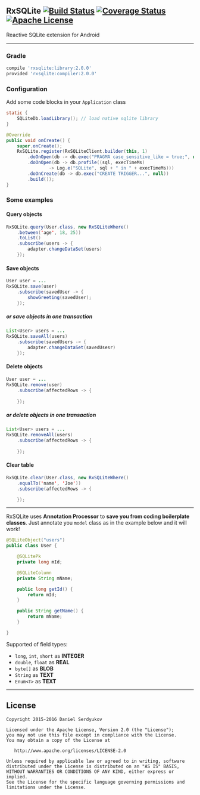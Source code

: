 ## RxSQLite [![Build Status](https://travis-ci.org/DanielSerdyukov/rxsqlite.svg?branch=master)](https://travis-ci.org/DanielSerdyukov/rxsqlite) [![Coverage Status](https://coveralls.io/repos/DanielSerdyukov/rxsqlite/badge.svg?branch=master&service=github)](https://coveralls.io/github/DanielSerdyukov/rxsqlite?branch=master) [![Apache License](https://img.shields.io/badge/license-Apache%20v2-blue.svg)](https://github.com/DanielSerdyukov/rxsqlite/blob/master/LICENSE)

Reactive SQLite extension for Android

----

### Gradle
```groovy
compile 'rxsqlite:library:2.0.0'
provided 'rxsqlite:compiler:2.0.0'
```

### Configuration
Add some code blocks in your ```Application``` class 
```java
static {
    SQLiteDb.loadLibrary(); // load native sqlite library
}
```
```java
@Override
public void onCreate() {
    super.onCreate();
    RxSQLite.register(RxSQLiteClient.builder(this, 1)
        .doOnOpen(db -> db.exec("PRAGMA case_sensitive_like = true;", null))
        .doOnOpen(db -> db.profile((sql, execTimeMs)
                -> Log.e("SQLite", sql + " in " + execTimeMs)))
        .doOnCreate(db -> db.exec("CREATE TRIGGER...", null))
        .build());
}
```

### Some examples

#### Query objects
```java
RxSQLite.query(User.class, new RxSQLiteWhere()
    .between('age', 18, 25))
    .toList()
    .subscribe(users -> {
        adapter.changeDataSet(users)
    });
```

#### Save objects
```java
User user = ...
RxSQLite.save(user)
    .subscribe(savedUser -> {
        showGreeting(savedUser);
    });
```
##### or save objects in one transaction
```java
List<User> users = ...
RxSQLite.saveAll(users)
    .subscribe(savedUsers -> {
        adapter.changeDataSet(savedUsesr)
    });
```

#### Delete objects
```java
User user = ...
RxSQLite.remove(user)
    .subscribe(affectedRows -> {
        
    });
```
##### or delete objects in one transaction
```java
List<User> users = ...
RxSQLite.removeAll(users)
    .subscribe(affectedRows -> {
        
    });
```

#### Clear table
```java
RxSQLite.clear(User.class, new RxSQLiteWhere()
    .equalTo('name', 'Joe'))
    .subscribe(affectedRows -> {

    });
```

----

RxSQLite uses **Annotation Processor** to **save you from coding boilerplate classes**.
Just annotate you ```model``` class as in the example below and it will work!
```java
@SQLiteObject("users")
public class User {

    @SQLitePk
    private long mId;

    @SQLiteColumn
    private String mName;

    public long getId() {
        return mId;
    }

    public String getName() {
        return mName;
    }

}
```
Supported of field types:
* ```long```, ```int```, ```short``` as **INTEGER**
* ```double```, ```float``` as **REAL**
* ```byte[]``` as **BLOB**
* ```String``` as **TEXT**
* ```Enum<T>``` as **TEXT**

----

License
-------

    Copyright 2015-2016 Daniel Serdyukov

    Licensed under the Apache License, Version 2.0 (the "License");
    you may not use this file except in compliance with the License.
    You may obtain a copy of the License at

       http://www.apache.org/licenses/LICENSE-2.0

    Unless required by applicable law or agreed to in writing, software
    distributed under the License is distributed on an "AS IS" BASIS,
    WITHOUT WARRANTIES OR CONDITIONS OF ANY KIND, either express or implied.
    See the License for the specific language governing permissions and
    limitations under the License.
